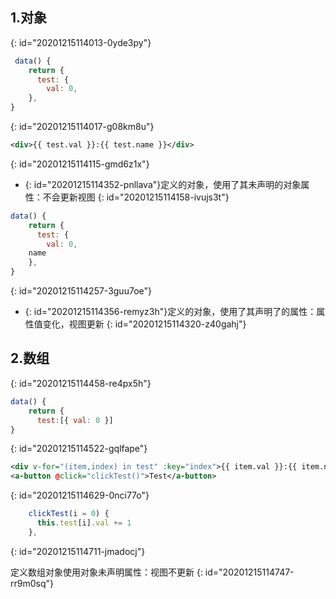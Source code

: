 ## 1.对象
{: id="20201215114013-0yde3py"}

````javascript
 data() {
    return {
      test: {
        val: 0,
    },
}
````
{: id="20201215114017-g08km8u"}

```xml
<div>{{ test.val }}:{{ test.name }}</div>
```
{: id="20201215114115-gmd6z1x"}

* {: id="20201215114352-pnllava"}定义的对象，使用了其未声明的对象属性：不会更新视图
{: id="20201215114158-ivujs3t"}

```javascript
data() {
    return {
      test: {
        val: 0,
	name
    },
}
```
{: id="20201215114257-3guu7oe"}

* {: id="20201215114356-remyz3h"}定义的对象，使用了其声明了的属性：属性值变化，视图更新
{: id="20201215114320-z40gahj"}

## 2.数组
{: id="20201215114458-re4px5h"}

```javascript
data() {
    return {
      test:[{ val: 0 }]
}
```
{: id="20201215114522-gqlfape"}

```xml
<div v-for="(item,index) in test" :key="index">{{ item.val }}:{{ item.name }}</div>
<a-button @click="clickTest()">Test</a-button>
```
{: id="20201215114629-0nci77o"}

```javascript
    clickTest(i = 0) {
      this.test[i].val += 1
    },
```
{: id="20201215114711-jmadocj"}

定义数组对象使用对象未声明属性：视图不更新
{: id="20201215114747-rr9m0sq"}
